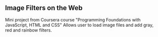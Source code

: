 ## Image Filters on the Web
Mini project from Coursera course "Programming Foundations with JavaScript, HTML and CSS"
Allows user to load image files and add gray, red and rainbow filters.
